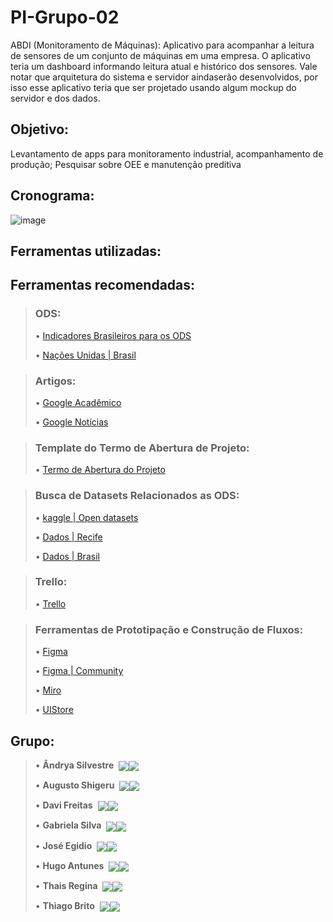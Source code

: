# PI-Grupo-02

ABDI (Monitoramento de Máquinas): Aplicativo para acompanhar a leitura de sensores de um conjunto de máquinas em uma empresa. O aplicativo teria um dashboard informando leitura atual e histórico dos sensores. Vale notar que arquitetura do sistema e servidor aindaserão desenvolvidos, por isso esse aplicativo teria que ser projetado usando algum mockup do servidor e dos dados.

## Objetivo: 
  Levantamento de apps para monitoramento industrial, acompanhamento de produção; Pesquisar sobre OEE e manutenção preditiva

## Cronograma: 
![image](https://user-images.githubusercontent.com/79421646/187332619-adeea340-4fc4-45f5-8524-ce911ce2ac41.png)

## Ferramentas utilizadas:
<!--<div style="display: inline_block"><br>
  <img align="center" alt="PI-HTML" height="30" width="40" src="https://raw.githubusercontent.com/devicons/devicon/master/icons/html5/html5-original.svg">
  <img align="center" alt="PI-CSS" height="30" width="40" src="https://raw.githubusercontent.com/devicons/devicon/master/icons/css3/css3-original.svg">
  <img align="center" alt="PI-Js" height="30" width="40" src="https://raw.githubusercontent.com/devicons/devicon/master/icons/javascript/javascript-plain.svg">
  <img align="center" alt="PI-React" height="30" width="40" src="https://cdn.jsdelivr.net/gh/devicons/devicon/icons/react/react-original.svg">
  <img align="center" alt="PI-Python" height="30" width="40" src="https://cdn.jsdelivr.net/gh/devicons/devicon/icons/python/python-original.svg">
</div>-->

## Ferramentas recomendadas:

> ### ODS: 
>  • [Indicadores Brasileiros para os ODS](https://odsbrasil.gov.br/)
>  
>  • [Nações Unidas | Brasil](https://brasil.un.org/pt-br/sdgs)
  
> ### Artigos: 
>  • [Google Acadêmico](https://scholar.google.com.br/?hl=pt)
>
>  • [Google Notícias](https://news.google.com.br/)
  
> ### Template do Termo de Abertura de Projeto: 
>  • [Termo de Abertura do Projeto](https://docs.google.com/document/d/1o66sIrLNT4oXBxt6Sg-Rws7UAl57YWcV4JADrQTMayo/edit?usp=sharing)
  
> ### Busca de Datasets Relacionados as ODS: 
>  • [kaggle | Open datasets](https://www.kaggle.com/datasets)
>  
>  • [Dados | Recife](http://dados.recife.pe.gov.br/)
>  
>  • [Dados | Brasil](https://dados.gov.br/)
  
> ### Trello:
>  • [Trello](https://trello.com/pt-BR)
  
> ### Ferramentas de Prototipação e Construção de Fluxos:
>  • [Figma](https://www.figma.com/)
>  
>  • [Figma | Community](https://www.figma.com/community)
>  
>  • [Miro](https://miro.com/app/dashboard/)
>  
>  • [UIStore](https://www.uistore.design/types/figma/)
  
  
## Grupo:
> 
> <p align="left-center">  • <b>Ândrya Silvestre</b>&nbsp;&nbsp;<a href="" target="_blank"><img src="https://img.shields.io/badge/GitHub-100000?style=for-the-badge&logo=github&logoColor=white" target="_blank" align="center"></a><a href="" target="_blank"><img src="https://img.shields.io/badge/-LinkedIn-%230077B5?style=for-the-badge&logo=linkedin&logoColor=white" target="_blank" align="center"></a></p>
> 
> <p align="left-center">  • <b>Augusto Shigeru</b>&nbsp;&nbsp;<a href="https://github.com/Setoue" target="_blank"><img src="https://img.shields.io/badge/GitHub-100000?style=for-the-badge&logo=github&logoColor=white" target="_blank" align="center"></a><a href="https://linkedin.com/in/setoue" target="_blank"><img src="https://img.shields.io/badge/-LinkedIn-%230077B5?style=for-the-badge&logo=linkedin&logoColor=white" target="_blank" align="center"></a></p>
> 
> <p align="left-center">  • <b>Davi Freitas</b>&nbsp;&nbsp;<a href="" target="_blank"><img src="https://img.shields.io/badge/GitHub-100000?style=for-the-badge&logo=github&logoColor=white" target="_blank" align="center"></a><a href="" target="_blank"><img src="https://img.shields.io/badge/-LinkedIn-%230077B5?style=for-the-badge&logo=linkedin&logoColor=white" target="_blank" align="center"></a></p>
> 
> <p align="left-center">  • <b>Gabriela Silva</b>&nbsp;&nbsp;<a href="" target="_blank"><img src="https://img.shields.io/badge/GitHub-100000?style=for-the-badge&logo=github&logoColor=white" target="_blank" align="center"></a><a href="" target="_blank"><img src="https://img.shields.io/badge/-LinkedIn-%230077B5?style=for-the-badge&logo=linkedin&logoColor=white" target="_blank" align="center"></a></p>
> 
> <p align="left-center">  • <b>José Egidio</b>&nbsp;&nbsp;<a href="" target="_blank"><img src="https://img.shields.io/badge/GitHub-100000?style=for-the-badge&logo=github&logoColor=white" target="_blank" align="center"></a><a href="" target="_blank"><img src="https://img.shields.io/badge/-LinkedIn-%230077B5?style=for-the-badge&logo=linkedin&logoColor=white" target="_blank" align="center"></a></p>
> 
> <p align="left-center">  • <b>Hugo Antunes</b>&nbsp;&nbsp;<a href="" target="_blank"><img src="https://img.shields.io/badge/GitHub-100000?style=for-the-badge&logo=github&logoColor=white" target="_blank" align="center"></a><a href="" target="_blank"><img src="https://img.shields.io/badge/-LinkedIn-%230077B5?style=for-the-badge&logo=linkedin&logoColor=white" target="_blank" align="center"></a></p>
> 
> <p align="left-center">  • <b>Thais Regina</b>&nbsp;&nbsp;<a href="" target="_blank"><img src="https://img.shields.io/badge/GitHub-100000?style=for-the-badge&logo=github&logoColor=white" target="_blank" align="center"></a><a href="" target="_blank"><img src="https://img.shields.io/badge/-LinkedIn-%230077B5?style=for-the-badge&logo=linkedin&logoColor=white" target="_blank" align="center"></a></p>
> 
> <p align="left-center">  • <b>Thiago Brito</b>&nbsp;&nbsp;<a href="https://github.com/BritoThiag0" target="_blank"><img src="https://img.shields.io/badge/GitHub-100000?style=for-the-badge&logo=github&logoColor=white" target="_blank" align="center"></a><a href="https://www.linkedin.com/in/thiago-brito-cassimiro-da-silva-a50ba214b/" target="_blank"><img src="https://img.shields.io/badge/-LinkedIn-%230077B5?style=for-the-badge&logo=linkedin&logoColor=white" target="_blank" align="center"></a></p>
> 
